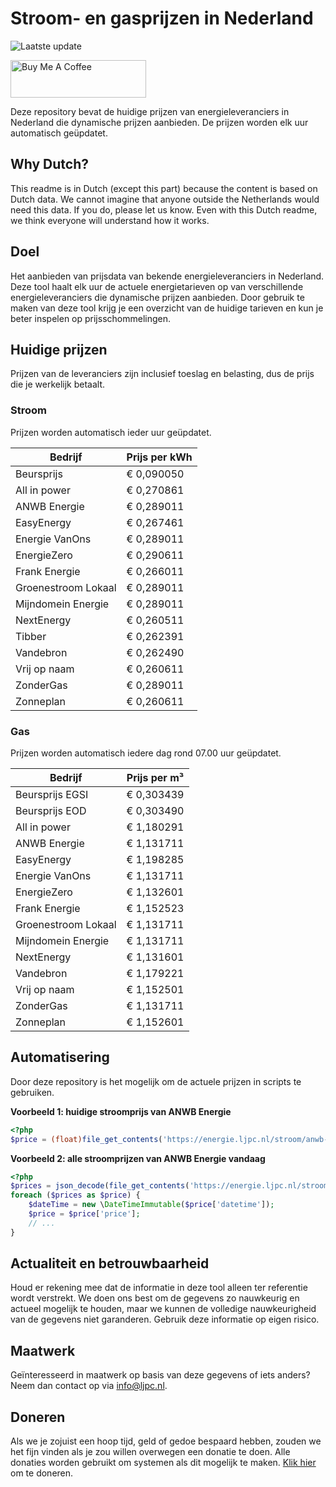 # Stroom- en gasprijzen in Nederland

![Laatste update](https://img.shields.io/badge/laatste%20update-2024--07--17%2006%3A00%20CET-brightgreen)

<a href="https://www.buymeacoffee.com/Lars-" target="_blank"><img src="https://cdn.buymeacoffee.com/buttons/v2/default-orange.png" alt="Buy Me A Coffee" height="60" style="height: 60px !important;width: 217px !important;" ></a>

Deze repository bevat de huidige prijzen van energieleveranciers in Nederland die dynamische prijzen aanbieden. De prijzen worden elk uur automatisch geüpdatet.

## Why Dutch?

This readme is in Dutch (except this part) because the content is based on Dutch data. We cannot imagine that anyone outside the Netherlands would need this data. If you do, please let us know. Even with this Dutch readme, we think
everyone will understand how it works.

## Doel

Het aanbieden van prijsdata van bekende energieleveranciers in Nederland. Deze tool haalt elk uur de actuele energietarieven op van verschillende energieleveranciers die dynamische prijzen aanbieden. Door gebruik te maken van deze tool
krijg je een overzicht van de huidige tarieven en kun je beter inspelen op prijsschommelingen.

## Huidige prijzen

Prijzen van de leveranciers zijn inclusief toeslag en belasting, dus de prijs die je werkelijk betaalt.

### Stroom

Prijzen worden automatisch ieder uur geüpdatet.

 Bedrijf | Prijs per kWh 
---------|---------------
Beursprijs | € 0,090050
All in power | € 0,270861
ANWB Energie | € 0,289011
EasyEnergy | € 0,267461
Energie VanOns | € 0,289011
EnergieZero | € 0,290611
Frank Energie | € 0,266011
Groenestroom Lokaal | € 0,289011
Mijndomein Energie | € 0,289011
NextEnergy | € 0,260511
Tibber | € 0,262391
Vandebron | € 0,262490
Vrij op naam | € 0,260611
ZonderGas | € 0,289011
Zonneplan | € 0,260611


### Gas

Prijzen worden automatisch iedere dag rond 07.00 uur geüpdatet.

 Bedrijf | Prijs per m³ 
---------|--------------
Beursprijs EGSI | € 0,303439
Beursprijs EOD | € 0,303490
All in power | € 1,180291
ANWB Energie | € 1,131711
EasyEnergy | € 1,198285
Energie VanOns | € 1,131711
EnergieZero | € 1,132601
Frank Energie | € 1,152523
Groenestroom Lokaal | € 1,131711
Mijndomein Energie | € 1,131711
NextEnergy | € 1,131601
Vandebron | € 1,179221
Vrij op naam | € 1,152501
ZonderGas | € 1,131711
Zonneplan | € 1,152601


## Automatisering

Door deze repository is het mogelijk om de actuele prijzen in scripts te gebruiken.

**Voorbeeld 1: huidige stroomprijs van ANWB Energie**

```php
<?php
$price = (float)file_get_contents('https://energie.ljpc.nl/stroom/anwb-energie-nu.txt');

```

**Voorbeeld 2: alle stroomprijzen van ANWB Energie vandaag**

```php
<?php
$prices = json_decode(file_get_contents('https://energie.ljpc.nl/stroom/all-in-power-vandaag.json'),true);
foreach ($prices as $price) {
    $dateTime = new \DateTimeImmutable($price['datetime']);
    $price = $price['price'];
    // ...
}
```

## Actualiteit en betrouwbaarheid

Houd er rekening mee dat de informatie in deze tool alleen ter referentie wordt verstrekt. We doen ons best om de gegevens zo nauwkeurig en actueel mogelijk te houden, maar we kunnen de volledige nauwkeurigheid van de gegevens niet
garanderen. Gebruik deze informatie op eigen risico.

## Maatwerk

Geïnteresseerd in maatwerk op basis van deze gegevens of iets anders? Neem dan contact op
via [info@ljpc.nl](mailto:info@ljpc.nl?subject=Energie%20prijzen).

## Doneren

Als we je zojuist een hoop tijd, geld of gedoe bespaard hebben, zouden we het fijn vinden als je zou willen overwegen een
donatie te doen. Alle donaties worden gebruikt om systemen als dit mogelijk te
maken. [Klik hier](https://www.buymeacoffee.com/Lars-) om te doneren.
